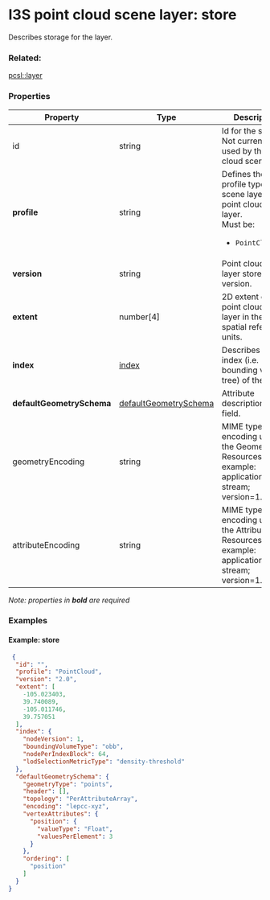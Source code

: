 # I3S point cloud scene layer: store

Describes storage for the layer.

### Related:

[pcsl::layer](layer.pcsl.md)
### Properties

| Property | Type | Description |
| --- | --- | --- |
| id | string | Id for the store. Not currently used by the point cloud scene layer. |
| **profile** | string | Defines the profile type of the scene layer as point cloud scene layer.<div>Must be:<ul><li>`PointCloud`</li></ul></div> |
| **version** | string | Point cloud scene layer store version. |
| **extent** | number[4] | 2D extent of the point cloud scene layer in the layers spatial reference units. |
| **index** | [index](index.pcsl.md) | Describes the index (i.e. bounding volume tree) of the layer. |
| **defaultGeometrySchema** | [defaultGeometrySchema](defaultGeometrySchema.pcsl.md) | Attribute description as field. |
| geometryEncoding | string | MIME type for the encoding used for the Geometry Resources. For example: application/octet-stream; version=1.6. |
| attributeEncoding | string | MIME type for the encoding used for the Attribute Resources. For example: application/octet-stream; version=1.6. |

*Note: properties in **bold** are required*

### Examples 

#### Example: store 

```json
 {
  "id": "",
  "profile": "PointCloud",
  "version": "2.0",
  "extent": [
    -105.023403,
    39.740089,
    -105.011746,
    39.757051
  ],
  "index": {
    "nodeVersion": 1,
    "boundingVolumeType": "obb",
    "nodePerIndexBlock": 64,
    "lodSelectionMetricType": "density-threshold"
  },
  "defaultGeometrySchema": {
    "geometryType": "points",
    "header": [],
    "topology": "PerAttributeArray",
    "encoding": "lepcc-xyz",
    "vertexAttributes": {
      "position": {
        "valueType": "Float",
        "valuesPerElement": 3
      }
    },
    "ordering": [
      "position"
    ]
  }
} 
```

